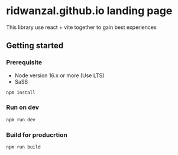 # ridwanzal.github.io landing page

This library use react + vite together to gain best experiences

## Getting started

### Prerequisite
- Node version 16.x or more (Use LTS)
- SaSS


```js
npm install
```

### Run on dev 

```js
npm run dev
```

### Build for producrtion
```
npm run build
```